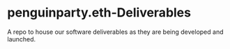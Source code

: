 # penguinparty.eth-Deliverables
A repo to house our software deliverables as they are being developed and launched.

